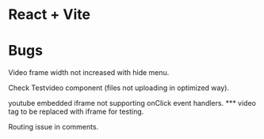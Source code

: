 # React + Vite

# Bugs
Video frame width not increased with hide menu.  

Check Testvideo component (files not uploading in optimized way).  

youtube embedded iframe not supporting onClick event handlers. *** video tag to be replaced with iframe for testing.  

Routing issue in comments.